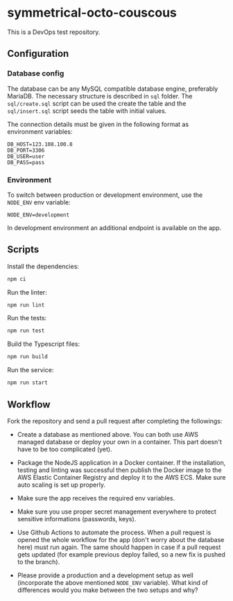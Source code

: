 # symmetrical-octo-couscous

This is a DevOps test repository.

## Configuration

### Database config

The database can be any MySQL compatible database engine, preferably MariaDB. The necessary structure is described in `sql` folder. The `sql/create.sql` script can be used the create the table and the `sql/insert.sql` script seeds the table with initial values.

The connection details must be given in the following format as environment variables:

```
DB_HOST=123.108.100.8
DB_PORT=3306
DB_USER=user
DB_PASS=pass
```

### Environment

To switch between production or development environment, use the `NODE_ENV` env variable:

```
NODE_ENV=development
```

In development environment an additional endpoint is available on the app.

## Scripts

Install the dependencies:

```bash
npm ci
```

Run the linter:

```bash
npm run lint
```

Run the tests:

```bash
npm run test
```

Build the Typescript files:

```bash
npm run build
```

Run the service:

```bash
npm run start
```

## Workflow

Fork the repository and send a pull request after completing the followings:

- Create a database as mentioned above. You can both use AWS managed database or deploy your own in a container. This part doesn't have to be too complicated (yet).

- Package the NodeJS application in a Docker container. If the installation, testing and linting was successful then publish the Docker image to the AWS Elastic Container Registry and deploy it to the AWS ECS. Make sure auto scaling is set up properly.

- Make sure the app receives the required env variables.

- Make sure you use proper secret management everywhere to protect sensitive informations (passwords, keys).

- Use Github Actions to automate the process. When a pull request is opened the whole workflow for the app (don't worry about the database here) must run again. The same should happen in case if a pull request gets updated (for example previous deploy failed, so a new fix is pushed to the branch).

- Please provide a production and a development setup as well (incorporate the above mentioned `NODE_ENV` variable). What kind of differences would you make between the two setups and why?
